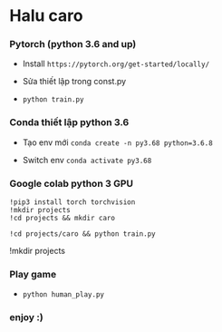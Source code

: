 # Halu caro

### Pytorch (python 3.6 and up)
 
- Install `https://pytorch.org/get-started/locally/`
 
- Sửa thiết lập trong const.py

- `python train.py`

### Conda thiết lập python 3.6

- Tạo env mới `conda create -n py3.68 python=3.6.8`

- Switch env `conda activate py3.68`

### Google colab python 3 GPU

```
!pip3 install torch torchvision
!mkdir projects
!cd projects && mkdir caro
```
```
!cd projects/caro && python train.py
```

!mkdir projects

### Play game

- `python human_play.py`

### enjoy :)